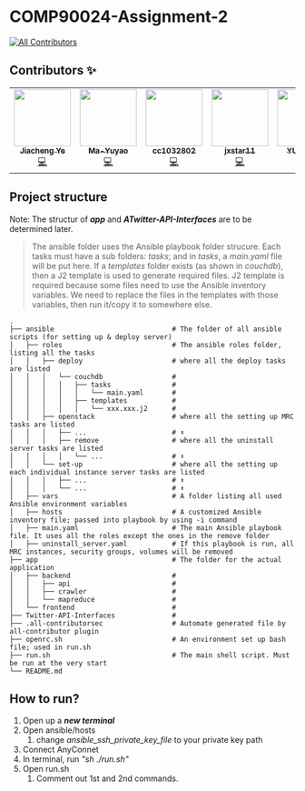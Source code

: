 # COMP90024-Assignment-2
<!-- ALL-CONTRIBUTORS-BADGE:START - Do not remove or modify this section -->
[![All Contributors](https://img.shields.io/badge/all_contributors-5-orange.svg?style=flat-square)](#contributors-)
<!-- ALL-CONTRIBUTORS-BADGE:END -->
## Contributors ✨

<!-- ALL-CONTRIBUTORS-LIST:START - Do not remove or modify this section -->
<!-- prettier-ignore-start -->
<!-- markdownlint-disable -->
<table>
  <tr>
    <td align="center"><a href="https://github.com/maxpoi"><img src="https://avatars.githubusercontent.com/u/27168274?v=4?s=100" width="100px;" alt=""/><br /><sub><b>Jiacheng Ye</b></sub></a><br /><a href="https://github.com/maxpoi/COMP90024-Assignment-2/commits?author=maxpoi" title="Code">💻</a></td>
    <td align="center"><a href="https://github.com/Ma-Yuyao"><img src="https://avatars.githubusercontent.com/u/69780852?v=4?s=100" width="100px;" alt=""/><br /><sub><b>Ma-Yuyao</b></sub></a><br /><a href="https://github.com/maxpoi/COMP90024-Assignment-2/commits?author=Ma-Yuyao" title="Code">💻</a></td>
    <td align="center"><a href="https://github.com/cc1032802"><img src="https://avatars.githubusercontent.com/u/62432272?v=4?s=100" width="100px;" alt=""/><br /><sub><b>cc1032802</b></sub></a><br /><a href="https://github.com/maxpoi/COMP90024-Assignment-2/commits?author=cc1032802" title="Code">💻</a></td>
    <td align="center"><a href="https://github.com/jxstar11"><img src="https://avatars.githubusercontent.com/u/73589480?v=4?s=100" width="100px;" alt=""/><br /><sub><b>jxstar11</b></sub></a><br /><a href="https://github.com/maxpoi/COMP90024-Assignment-2/commits?author=jxstar11" title="Code">💻</a></td>
    <td align="center"><a href="https://github.com/YUJGUAN"><img src="https://avatars.githubusercontent.com/u/64241998?v=4?s=100" width="100px;" alt=""/><br /><sub><b>YUJGUAN</b></sub></a><br /><a href="https://github.com/maxpoi/COMP90024-Assignment-2/commits?author=YUJGUAN" title="Code">💻</a></td>
  </tr>
</table>

<!-- markdownlint-restore -->
<!-- prettier-ignore-end -->

<!-- ALL-CONTRIBUTORS-LIST:END -->

## Project structure
Note: The structur of ***app*** and ***ATwitter-API-Interfaces*** are to be determined later.

> The ansible folder uses the Ansible playbook folder strucure. 
> Each tasks must have a sub folders: *tasks*; and in *tasks*, a *main.yaml* file will be put here.
> If a *templates* folder exists (as shown in *couchdb*), then a J2 template is used to generate required files.
> J2 template is required because some files need to use the Ansible inventory variables.
> We need to replace the files in the templates with those variables, then run it/copy it to somewhere else.

```
.
├── ansible                             # The folder of all ansible scripts (for setting up & deploy server)
│   ├── roles                           # The ansible roles folder, listing all the tasks
│   │   ├── deploy                      # where all the deploy tasks are listed 
│   │   │   └── couchdb                 #
│   │   │   │   ├── tasks               # 
│   │   │   │   │   └── main.yaml       # 
│   │   │   │   ├── templates           #
│   │   │   │   │   └── xxx.xxx.j2      # 
│   │   ├── openstack                   # where all the setting up MRC tasks are listed 
│   │   │   ├── ...                     # ⬆
│   │   │   ├── remove                  # where all the uninstall server tasks are listed
│   │   │   │   └── ...                 # ⬆
│   │   └── set-up                      # where all the setting up each individual instance server tasks are listed
│   │   │   ├── ...                     # ⬆
│   │   │   └── ...                     # ⬆
│   ├── vars                            # A folder listing all used Ansible environment variables
│   ├── hosts                           # A customized Ansible inventory file; passed into playbook by using -i command
│   ├── main.yaml                       # The main Ansible playbook file. It uses all the roles except the ones in the remove folder
│   ├── uninstall_server.yaml           # If this playbook is run, all MRC instances, security groups, volumes will be removed
├── app                                 # The folder for the actual application
│   ├── backend                         # 
│   │   ├── api                         # 
│   │   ├── crawler                     #
│   │   └── mapreduce                   # 
│   └── frontend                        # 
├── Twitter-API-Interfaces              # 
├── .all-contributorsec                 # Automate generated file by all-contributor plugin
├── openrc.sh                           # An environment set up bash file; used in run.sh
├── run.sh                              # The main shell script. Must be run at the very start
└── README.md
```


## How to run?
  1. Open up a ***new terminal***
  1. Open ansible/hosts
      1. change *ansible_ssh_private_key_file* to your private key path
  4. Connect AnyConnet
  5. In terminal, run *"sh ./run.sh"*
  6. Open run.sh
      1. Comment out 1st and 2nd commands.
    